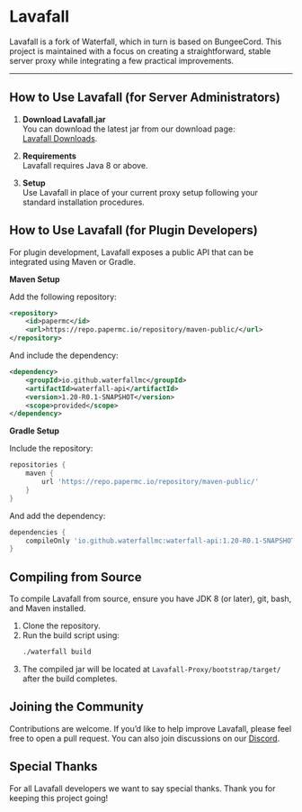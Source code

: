 Lavafall
========

Lavafall is a fork of Waterfall, which in turn is based on BungeeCord. This project is maintained with a focus on creating a straightforward, stable server proxy while integrating a few practical improvements.

-------------

How to Use Lavafall (for Server Administrators)
------------------------------------------------
1. **Download Lavafall.jar**  
   You can download the latest jar from our download page:  
   [Lavafall Downloads](https://soon.com).

2. **Requirements**  
   Lavafall requires Java 8 or above.

3. **Setup**  
   Use Lavafall in place of your current proxy setup following your standard installation procedures.

How to Use Lavafall (for Plugin Developers)
--------------------------------------------
For plugin development, Lavafall exposes a public API that can be integrated using Maven or Gradle.

**Maven Setup**  

Add the following repository:

```xml
<repository>
    <id>papermc</id>
    <url>https://repo.papermc.io/repository/maven-public/</url>
</repository>
```

And include the dependency:

```xml
<dependency>
    <groupId>io.github.waterfallmc</groupId>
    <artifactId>waterfall-api</artifactId>
    <version>1.20-R0.1-SNAPSHOT</version>
    <scope>provided</scope>
</dependency>
```

**Gradle Setup**  

Include the repository:

```groovy
repositories {
    maven {
        url 'https://repo.papermc.io/repository/maven-public/'
    }
}
```

And add the dependency:

```groovy
dependencies {
    compileOnly 'io.github.waterfallmc:waterfall-api:1.20-R0.1-SNAPSHOT'
}
```

Compiling from Source
---------------------
To compile Lavafall from source, ensure you have JDK 8 (or later), git, bash, and Maven installed.

1. Clone the repository.
2. Run the build script using:
   ```bash
   ./waterfall build
   ```
3. The compiled jar will be located at `Lavafall-Proxy/bootstrap/target/` after the build completes.

Joining the Community
---------------------
Contributions are welcome. If you’d like to help improve Lavafall, please feel free to open a pull request. You can also join discussions on our [Discord](https://discord.gg/).

Special Thanks
--------------
For all Lavafall developers we want to say special thanks. Thank you for keeping this project going!
